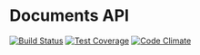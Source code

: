 # Documents API

[![Build Status](https://travis-ci.org/andela-hthuo/documents-api.svg?branch=develop)](https://travis-ci.org/andela-hthuo/documents-api)
[![Test Coverage](https://codeclimate.com/github/andela-hthuo/documents-api/badges/coverage.svg)](https://codeclimate.com/github/andela-hthuo/documents-api/coverage)
[![Code Climate](https://codeclimate.com/github/andela-hthuo/documents-api/badges/gpa.svg)](https://codeclimate.com/github/andela-hthuo/documents-api)
